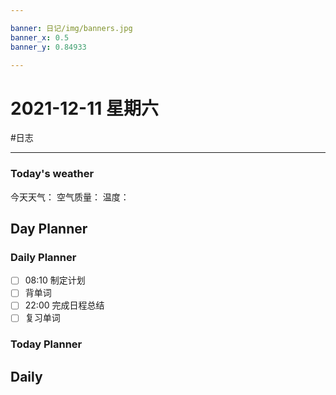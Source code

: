 ```yaml
---

banner: 日记/img/banners.jpg
banner_x: 0.5
banner_y: 0.84933

---
```

# 2021-12-11 星期六
#日志 

---

### Today's weather
今天天气：
空气质量：
温度：
## Day Planner

### Daily Planner
- [ ] 08:10 制定计划
- [ ] 背单词
- [ ] 22:00 完成日程总结
- [ ] 复习单词

### Today Planner

## Daily


